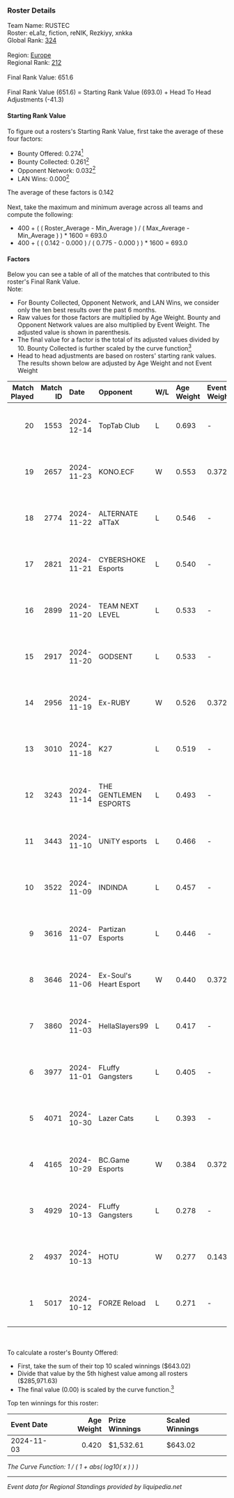 ### Roster Details<br />
Team Name: RUSTEC<br />
Roster: eLa1z, fiction, reNIK, Rezkiyy, xnkka<br />
Global Rank: [324](../../standings_global_2025_02_28.md)<br />
<br />
Region: [Europe]( ../../standings_europe_2025_02_28.md)<br />
Regional Rank: [212]( ../../standings_europe_2025_02_28.md)<br />
<br />
Final Rank Value:  651.6<br />
<br />
Final Rank Value (651.6) = Starting Rank Value (693.0) + Head To Head Adjustments (-41.3)<br />

#### Starting Rank Value<br />
To figure out a rosters's Starting Rank Value, first take the average of these four factors:<br />
- Bounty Offered: 0.274[<sup>1</sup>](#table2)
- Bounty Collected: 0.261[<sup>2</sup>](#table1)
- Opponent Network: 0.032[<sup>2</sup>](#table1)
- LAN Wins: 0.000[<sup>2</sup>](#table1)

The average of these factors is 0.142<br />
<br />
Next, take the maximum and minimum average across all teams and compute the following:<br />
- 400 + ( ( Roster_Average - Min_Average ) / ( Max_Average - Min_Average ) ) * 1600 = 693.0
- 400 + ( ( 0.142 - 0.000 ) / ( 0.775 - 0.000 ) ) * 1600 = 693.0


#### Factors<br />
Below you can see a table of all of the matches that contributed to this roster's Final Rank Value.<br />
Note:<br />

- For Bounty Collected, Opponent Network, and LAN Wins, we consider only the ten best results over the past 6 months.
- Raw values for those factors are multiplied by Age Weight. Bounty and Opponent Network values are also multiplied by Event Weight. The adjusted value is shown in parenthesis.
- The final value for a factor is the total of its adjusted values divided by 10. Bounty Collected is further scaled by the curve function[<sup>3</sup>](#curveFunction)
- Head to head adjustments are based on rosters' starting rank values. The results shown below are adjusted by Age Weight and not Event Weight
<span id="table1"></span><br />


| Match Played | Match ID | Date       | Opponent               | W/L | Age Weight | Event Weight | Bounty Collected | Opponent Network | LAN Wins  | H2H Adj. | Roster                                 |
| -: | -: | :- | :- | :- | :- | :- | :- | :- | :- | -: | :- |
|           20 |     1553 | 2024-12-14 | TopTab Club            | L   | 0.693      | -            | -                | -                | -         |   -15.49 | eLa1z, fiction, reNIK, Rezkiyy, xnkka  |
|           19 |     2657 | 2024-11-23 | KONO.ECF               | W   | 0.553      | 0.372        | 0.054 (0.011)    | 0.816 (0.168)    | 0 (0.000) |    14.10 | eLa1z, fiction, karnez, Rezkiyy, xnkka |
|           18 |     2774 | 2024-11-22 | ALTERNATE aTTaX        | L   | 0.546      | -            | -                | -                | -         |    -2.51 | eLa1z, fiction, karnez, Rezkiyy, xnkka |
|           17 |     2821 | 2024-11-21 | CYBERSHOKE Esports     | L   | 0.540      | -            | -                | -                | -         |    -3.51 | eLa1z, fiction, karnez, Rezkiyy, xnkka |
|           16 |     2899 | 2024-11-20 | TEAM NEXT LEVEL        | L   | 0.533      | -            | -                | -                | -         |    -3.93 | eLa1z, fiction, karnez, Rezkiyy, xnkka |
|           15 |     2917 | 2024-11-20 | GODSENT                | L   | 0.533      | -            | -                | -                | -         |    -7.33 | eLa1z, fiction, karnez, Rezkiyy, xnkka |
|           14 |     2956 | 2024-11-19 | Ex-RUBY                | W   | 0.526      | 0.372        | 0.000 (0.000)    | 0.129 (0.025)    | 0 (0.000) |     6.04 | eLa1z, fiction, karnez, Rezkiyy, xnkka |
|           13 |     3010 | 2024-11-18 | K27                    | L   | 0.519      | -            | -                | -                | -         |    -3.19 | eLa1z, fiction, karnez, Rezkiyy, xnkka |
|           12 |     3243 | 2024-11-14 | THE GENTLEMEN ESPORTS  | L   | 0.493      | -            | -                | -                | -         |    -6.97 | eLa1z, fiction, karnez, Rezkiyy, xnkka |
|           11 |     3443 | 2024-11-10 | UNiTY esports          | L   | 0.466      | -            | -                | -                | -         |    -3.63 | eLa1z, fiction, karnez, Rezkiyy, xnkka |
|           10 |     3522 | 2024-11-09 | INDINDA                | L   | 0.457      | -            | -                | -                | -         |   -10.52 | eLa1z, fiction, karnez, Rezkiyy, xnkka |
|            9 |     3616 | 2024-11-07 | Partizan Esports       | L   | 0.446      | -            | -                | -                | -         |    -1.07 | eLa1z, fiction, karnez, Rezkiyy, xnkka |
|            8 |     3646 | 2024-11-06 | Ex-Soul's Heart Esport | W   | 0.440      | 0.372        | 0.000 (0.000)    | 0.090 (0.015)    | 0 (0.000) |     6.14 | eLa1z, fiction, karnez, Rezkiyy, xnkka |
|            7 |     3860 | 2024-11-03 | HellaSlayers99         | L   | 0.417      | -            | -                | -                | -         |    -8.26 | eLa1z, fiction, karnez, Rezkiyy, xnkka |
|            6 |     3977 | 2024-11-01 | FLuffy Gangsters       | L   | 0.405      | -            | -                | -                | -         |    -4.12 | eLa1z, fiction, reNIK, Rezkiyy, xnkka  |
|            5 |     4071 | 2024-10-30 | Lazer Cats             | L   | 0.393      | -            | -                | -                | -         |    -5.59 | eLa1z, fiction, karnez, Rezkiyy, xnkka |
|            4 |     4165 | 2024-10-29 | BC.Game Esports        | W   | 0.384      | 0.372        | 0.026 (0.004)    | 0.602 (0.086)    | 0 (0.000) |     8.73 | eLa1z, fiction, karnez, Rezkiyy, xnkka |
|            3 |     4929 | 2024-10-13 | FLuffy Gangsters       | L   | 0.278      | -            | -                | -                | -         |    -2.90 | eLa1z, fiction, reNIK, Rezkiyy, xnkka  |
|            2 |     4937 | 2024-10-13 | HOTU                   | W   | 0.277      | 0.143        | 0.004 (0.000)    | 0.637 (0.025)    | 0 (0.000) |     4.93 | eLa1z, fiction, reNIK, Rezkiyy, xnkka  |
|            1 |     5017 | 2024-10-12 | FORZE Reload           | L   | 0.271      | -            | -                | -                | -         |    -2.27 | eLa1z, fiction, reNIK, Rezkiyy, xnkka  |

<br />
<span id="table2"></span><br />
To calculate a roster's Bounty Offered:<br />

- First, take the sum of their top 10 scaled winnings ($643.02)
- Divide that value by the 5th highest value among all rosters ($285,971.63)
- The final value (0.00) is scaled by the curve function.[<sup>3</sup>](#curveFunction)

Top ten winnings for this roster:<br />

| Event Date | Age Weight | Prize Winnings | Scaled Winnings |
| :- | -: | :- | :- |
| 2024-11-03 |      0.420 | $1,532.61      | $643.02         |


<span id="curveFunction"></span>_The Curve Function: 1 / ( 1 + abs( log10( x ) ) )_<br />

---
_Event data for Regional Standings provided by liquipedia.net_<br />
